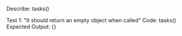Describe: tasks()

Test 1: "It should return an empty object when called"
Code:
    tasks()
Expected Output: {}